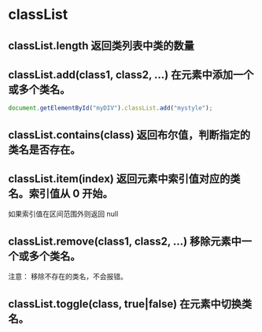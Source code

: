 # classList

## classList.length 返回类列表中类的数量

## classList.add(class1, class2, ...) 在元素中添加一个或多个类名。
```js
document.getElementById("myDIV").classList.add("mystyle");
```

## classList.contains(class) 返回布尔值，判断指定的类名是否存在。

## classList.item(index) 返回元素中索引值对应的类名。索引值从 0 开始。
如果索引值在区间范围外则返回 null

## classList.remove(class1, class2, ...) 移除元素中一个或多个类名。
注意： 移除不存在的类名，不会报错。

## classList.toggle(class, true|false) 在元素中切换类名。